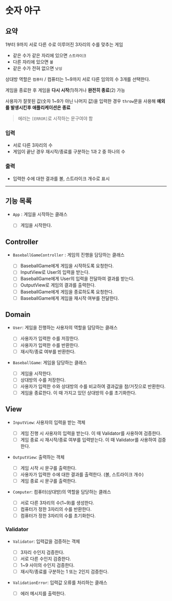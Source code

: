 # 숫자 야구

## 요약

1부터 9까지 서로 다른 수로 이루어진 3자리의 수를 맞추는 게임

- 같은 수가 같은 자리에 있으면 `스트라이크`
- 다른 자리에 있으면 `볼`
- 같은 수가 전혀 없으면 `낫싱`

상대방 역할은 `컴퓨터` / 컴퓨터는 1~9까지 서로 다른 임의의 수 3개를 선택한다.

게임을 종료한 후 게임을 **다시 시작**(1)하거나 **완전히 종료**(2) 가능

사용자가 잘못된 값(숫자 1~9가 아닌 나머지 값)을 입력한 경우 `throw`문을 사용해 **예외를 발생시킨후 애플리케이션은 종료**

> 에러는 `[ERROR]`로 시작하는 문구여야 함

### 입력

- 서로 다른 3자리의 수
- 게임이 끝난 경우 재시작/종료를 구분하는 1과 2 중 하나의 수

### 출력

- 입력한 수에 대한 결과를 볼, 스트라이크 개수로 표시

---

## 기능 목록

- `App` : 게임을 시작하는 클래스

  - [ ] 게임을 시작한다.

## Controller

- `BaseballGameController` : 게임의 진행을 담당하는 클래스

  - [ ] BaseballGame에게 게임을 시작하도록 요청한다.
  - [ ] InputView로 User의 입력을 받는다.
  - [ ] BaseballGame에게 User의 입력을 전달하여 결과를 받는다.
  - [ ] OutputView로 게임의 결과를 출력한다.
  - [ ] BaseballGame에게 게임을 종료하도록 요청한다.
  - [ ] BaseballGame에게 게임을 재시작 여부를 전달한다.

## Domain

- `User`: 게임을 진행하는 사용자의 역할을 담당하는 클래스

  - [ ] 사용자가 입력한 수를 저장한다.
  - [ ] 사용자가 입력한 수를 반환한다.
  - [ ] 재시작/종료 여부를 반환한다.

- `BaseballGame`: 게임을 담당하는 클래스

  - [ ] 게임을 시작한다.
  - [ ] 상대방의 수를 저장한다.
  - [ ] 사용자가 입력한 수와 상대방의 수를 비교하여 결과값을 참/거짓으로 반환한다.
  - [ ] 게임을 종료한다. 이 때 가지고 있던 상대방의 수를 초기화한다.

## View

- `InputView`: 사용자의 입력을 받는 객체

  - [ ] 게임 진행 시 사용자의 입력을 받는다. 이 때 Validator를 사용하여 검증한다.
  - [ ] 게임 종료 시 재시작/종료 여부를 입력받는다. 이 때 Validator를 사용하여 검증한다.

- `OutputView`: 출력하는 객체

  - [ ] 게임 시작 시 문구를 출력한다.
  - [ ] 사용자가 입력한 수에 대한 결과를 출력한다. (볼, 스트라이크 개수)
  - [ ] 게임 종료 시 문구를 출력한다.

- `Computer`: 컴퓨터(상대방)의 역할을 담당하는 클래스

  - [ ] 서로 다른 3자리의 수(1~9)를 생성한다.
  - [ ] 컴퓨터가 정한 3자리의 수를 반환한다.
  - [ ] 컴퓨터가 정한 3자리의 수를 초기화한다.

### Validator

- `Validator`: 입력값을 검증하는 객체

  - [ ] 3자리 수인지 검증한다.
  - [ ] 서로 다른 수인지 검증한다.
  - [ ] 1~9 사이의 수인지 검증한다.
  - [ ] 재시작/종료를 구분하는 1 또는 2인지 검증한다.

- `ValidationError`: 입력값 오류를 처리하는 클래스

  - [ ] 에러 메시지를 출력한다.

